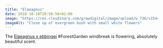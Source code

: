 ```yaml
---
title: "Elaeagnus"
date: 2018-10-18T20:58:58+01:00
image: "https://res.cloudinary.com/growdigital/image/upload/w_736/v1544364885/elaeagnus-flowers-44688403834.jpg"
imageAlt: "Close up of evergreen bush with small white flowers"
---
```


The [Elaeagnus x ebbingei](https://pfaf.org/user/plant.aspx?LatinName=Elaeagnus+x+ebbingei) #ForestGarden windbreak is flowering, absolutely beautiful scent. 
